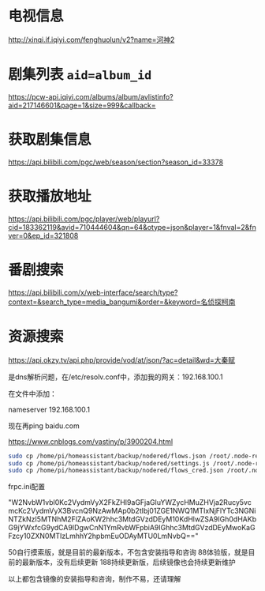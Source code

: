 

# 电视信息
http://xinqi.if.iqiyi.com/fenghuolun/v2?name=河神2

# 剧集列表 `aid=album_id`
https://pcw-api.iqiyi.com/albums/album/avlistinfo?aid=217146601&page=1&size=999&callback=

# 获取剧集信息
https://api.bilibili.com/pgc/web/season/section?season_id=33378


# 获取播放地址
https://api.bilibili.com/pgc/player/web/playurl?cid=183362119&avid=710444604&qn=64&otype=json&player=1&fnval=2&fnver=0&ep_id=321808

# 番剧搜索
https://api.bilibili.com/x/web-interface/search/type?context=&search_type=media_bangumi&order=&keyword=名侦探柯南

# 资源搜索
https://api.okzy.tv/api.php/provide/vod/at/json/?ac=detail&wd=大秦赋



是dns解析问题，在/etc/resolv.conf中，添加我的网关：192.168.100.1

在文件中添加：

nameserver 192.168.100.1

现在再ping baidu.com

https://www.cnblogs.com/vastiny/p/3900204.html


```bash
sudo cp /home/pi/homeassistant/backup/nodered/flows.json /root/.node-red/flows.json 
sudo cp /home/pi/homeassistant/backup/nodered/settings.js /root/.node-red/settings.js
sudo cp /home/pi/homeassistant/backup/nodered/flows_cred.json /root/.node-red/flows_cred.json
```

frpc.ini配置

"W2NvbW1vbl0Kc2VydmVyX2FkZHI9aGFjaGluYWZycHMuZHVja2Rucy5vcmcKc2VydmVyX3BvcnQ9NzAwMAp0b2tlbj01ZGE1NWQ1MTIxNjFlYTc3NGNiNTZkNzI5MTNhM2FlZAoKW2hhc3MtdGVzdDEyM10KdHlwZSA9IGh0dHAKbG9jYWxfcG9ydCA9IDgwCnN1YmRvbWFpbiA9IGhhc3MtdGVzdDEyMwoKaGFzcy10ZXN0MTIzLmhhY2hpbmEuODAyMTU0LmNvbQ=="


50自行摸索版，就是目前的最新版本，不包含安装指导和咨询
88体验版，就是目前的最新版本，没有后续更新
188持续更新版，后续镜像也会持续更新维护

以上都包含镜像的安装指导和咨询，制作不易，还请理解